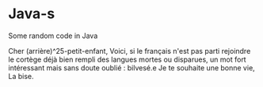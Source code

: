 # Java-s
Some random code in Java

Cher (arrière)^25-petit-enfant,
Voici, si le français n'est pas parti rejoindre le cortège déjà bien rempli des langues mortes ou disparues, un mot fort intéressant mais sans doute oublié :
  bilvesé.e
Je te souhaite une bonne vie,
La bise.
